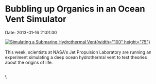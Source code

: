 Bubbling up Organics in an Ocean Vent Simulator
===============================================

Date: 2013-01-16 21:01:00

[![Simulating a Submarine Hydrothermal
Vent](http://www.jpl.nasa.gov/images/solarsystem/20130116/pia16636-th.jpg){width="100"
height="75"}](http://www.jpl.nasa.gov/news/news.cfm?release=2013-023&rn=news.xml&rst=3658)\
\
This week, scientists at NASA\'s Jet Propulsion Laboratory are running
an experiment simulating a deep ocean hydrothermal vent to test theories
about the origins of life.

\
\
